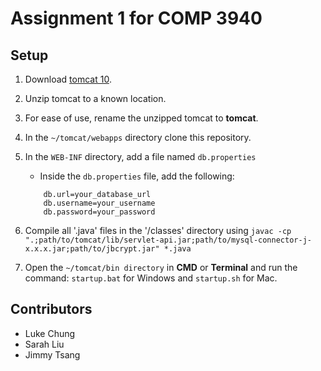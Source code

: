 # Assignment 1 for COMP 3940

## Setup

1. Download [tomcat 10](https://tomcat.apache.org/download-10.cgi).

2. Unzip tomcat to a known location.

3. For ease of use, rename the unzipped tomcat to **tomcat**.

4. In the `~/tomcat/webapps` directory clone this repository.

5. In the `WEB-INF` directory, add a file named `db.properties`

   - Inside the `db.properties` file, add the following:

   ```
       db.url=your_database_url
       db.username=your_username
       db.password=your_password
   ```

6. Compile all '.java' files in the '/classes' directory using `javac -cp ".;path/to/tomcat/lib/servlet-api.jar;path/to/mysql-connector-j-x.x.x.jar;path/to/jbcrypt.jar" *.java`

7. Open the `~/tomcat/bin directory` in **CMD** or **Terminal** and run the command: `startup.bat` for Windows and `startup.sh` for Mac.

## Contributors

- Luke Chung
- Sarah Liu
- Jimmy Tsang
